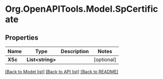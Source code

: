 # Org.OpenAPITools.Model.SpCertificate

## Properties

Name | Type | Description | Notes
------------ | ------------- | ------------- | -------------
**X5c** | **List&lt;string&gt;** |  | [optional] 

[[Back to Model list]](../README.md#documentation-for-models) [[Back to API list]](../README.md#documentation-for-api-endpoints) [[Back to README]](../README.md)

